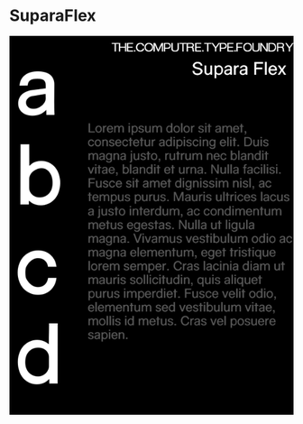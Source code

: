 # SuparaFlex
![demo](https://github.com/TheComputreTypeFoundry/SuparaFlex/blob/master/Untitled.png?raw=true)
